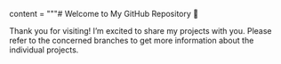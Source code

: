 content = """# Welcome to My GitHub Repository 👋

Thank you for visiting! I’m excited to share my projects with you. Please refer to the concerned branches to get more information about the individual projects.

